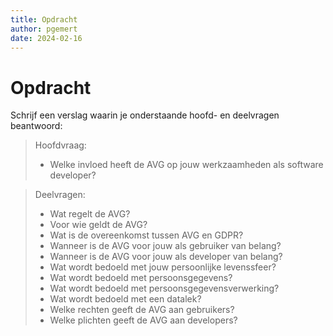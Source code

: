 ```yaml
---
title: Opdracht
author: pgemert
date: 2024-02-16
---
```


# Opdracht

Schrijf een verslag waarin je onderstaande hoofd- en deelvragen beantwoord:

> Hoofdvraag:
> * Welke invloed heeft de AVG op jouw werkzaamheden als software developer?

> Deelvragen:
> * Wat regelt de AVG?
> * Voor wie geldt de AVG?
> * Wat is de overeenkomst tussen AVG en GDPR?
> * Wanneer is de AVG voor jouw als gebruiker van belang?
> * Wanneer is de AVG voor jouw als developer van belang?
> * Wat wordt bedoeld met jouw persoonlijke levenssfeer?
> * Wat wordt bedoeld met persoonsgegevens?
> * Wat wordt bedoeld met persoonsgegevensverwerking?
> * Wat wordt bedoeld met een datalek?
> * Welke rechten geeft de AVG aan gebruikers?
> * Welke plichten geeft de AVG aan developers?